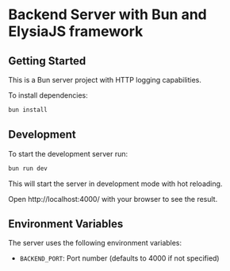 # Backend Server with Bun and ElysiaJS framework

## Getting Started

This is a Bun server project with HTTP logging capabilities.

To install dependencies:

```bash
bun install
```

## Development

To start the development server run:

```bash
bun run dev
```

This will start the server in development mode with hot reloading.

Open http://localhost:4000/ with your browser to see the result.

## Environment Variables

The server uses the following environment variables:

- `BACKEND_PORT`: Port number (defaults to 4000 if not specified)
